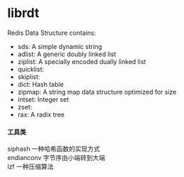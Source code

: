 # librdt
Redis Data Structure contains:  
-   sds: A simple dynamic string
-   adlist: A generic doubly linked list
-   ziplist: A specially encoded dually linked list
-   quicklist:
-   skiplist:
-   dict: Hash table
-   zipmap: A string map data structure optimized for size
-   intset: Integer set
-   zset:
-   rax: A radix tree

#### 工具类
siphash 一种哈希函数的实现方式  
endianconv 字节序由小端转到大端  
lzf 一种压缩算法  
